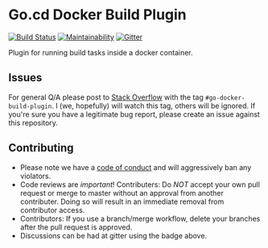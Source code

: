 # Go.cd Docker Build Plugin

[![Build Status](https://travis-ci.org/cma-arnold/go-docker-build-plugin.svg?branch=master)](https://travis-ci.org/cma-arnold/go-docker-build-plugin)
[![Maintainability](https://api.codeclimate.com/v1/badges/d019d66f4096cc8bbd6b/maintainability)](https://codeclimate.com/github/cma-arnold/go-docker-build-plugin/maintainability)
[![Gitter](https://img.shields.io/gitter/room/nwjs/nw.js.svg)](https://gitter.im/go-docker-build-plugin/Lobby)

Plugin for running build tasks inside a docker container.

## Issues

For general Q/A please post to [Stack Overflow](http://stackoverflow.com/) with the tag `#go-docker-build-plugin`. I
(we, hopefully) will watch this tag, others will be ignored. If you're sure you have a legitimate bug report, please
create an issue against this repository.

## Contributing

* Please note we have a [code of conduct](./code_of_conduct.md) and will aggressively ban any violators.
* Code reviews are *important*! Contributers: Do *NOT* accept your own pull request or merge to master  without an
  approval from another contributer. Doing so will result in an immediate removal from contributor access.
* Contributors: If you use a branch/merge workflow, delete your branches after the pull request is approved.
* Discussions can be had at gitter using the badge above.
